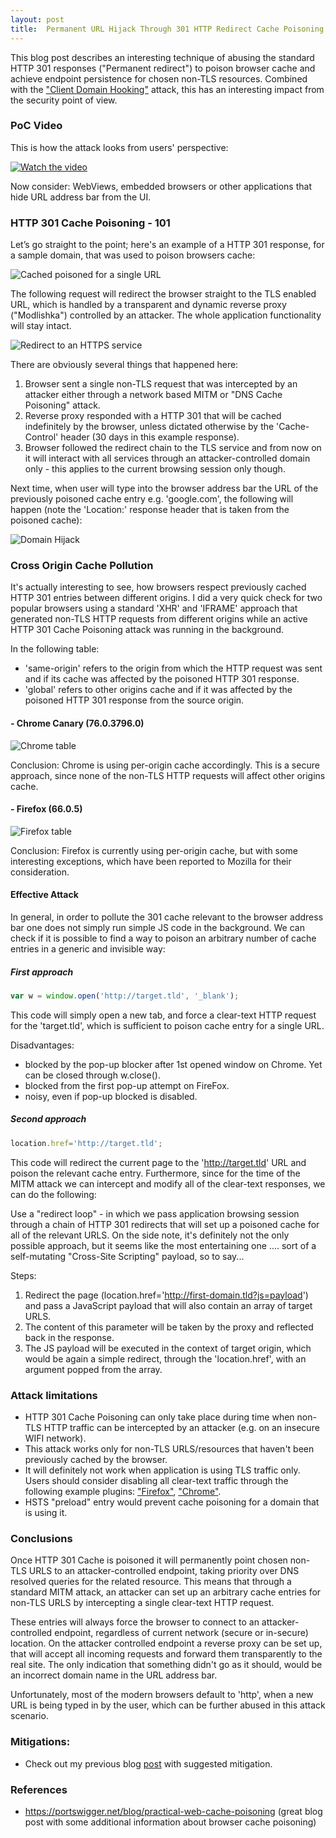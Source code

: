 ```yaml
---
layout: post
title:  Permanent URL Hijack Through 301 HTTP Redirect Cache Poisoning 
---
```


This blog post describes an interesting technique of abusing the standard HTTP 301 responses ("Permanent redirect") to poison browser cache and achieve endpoint persistence for chosen non-TLS resources.
Combined with the ["Client Domain Hooking"](https://blog.duszynski.eu/hijacking-browser-tls-traffic-through-client-domain-hooking/) attack, this has an interesting impact from the security point of view.


### PoC Video

This is how the attack looks from users' perspective: 

[![Watch the video](https://i.vimeocdn.com/video/784953706.jpg)](https://vimeo.com/337756409?autoplay=1&quality=1080p)

Now consider: WebViews, embedded browsers or other applications that hide URL address bar from the UI.

### HTTP 301 Cache Poisoning - 101

Let’s go straight to the point; here's an example of a HTTP 301 response, for a sample domain, that was used to poison browsers cache:

![Cached poisoned for a single URL](https://raw.githubusercontent.com/drk1wi/assets/master/cache_poisoned1.png)

The following request will redirect the browser straight to the TLS enabled URL, which is handled by a transparent and dynamic reverse proxy ("Modlishka") controlled by an attacker. The whole application functionality will stay intact.

![Redirect to an HTTPS service](https://raw.githubusercontent.com/drk1wi/assets/master/cache_poisoned2.png)

There are obviously several things that happened here:
1. Browser sent a single non-TLS request that was intercepted by an attacker either through a network based MITM or "DNS Cache Poisoning" attack.
2. Reverse proxy responded with a HTTP 301 that will be cached indefinitely by the browser, unless dictated otherwise by the 'Cache-Control' header (30 days in this example response).
3. Browser followed the redirect chain to the TLS service and from now on it will interact with all services through an attacker-controlled domain only - this applies to the current browsing session only though.

Next time, when user will type into the browser address bar the URL of the previously poisoned cache entry e.g. 'google.com', the following will happen (note the 'Location:' response header that is taken from the poisoned cache):

![Domain Hijack](https://raw.githubusercontent.com/drk1wi/assets/master/cache_poisoned.png)


### Cross Origin Cache Pollution

It's actually interesting to see, how browsers respect previously cached HTTP 301 entries between different origins. 
I did a very quick check for two popular browsers using a standard 'XHR' and 'IFRAME' approach that generated non-TLS HTTP requests from different origins while an active HTTP 301 Cache Poisoning attack was running in the background.

In the following table:
 - 'same-origin' refers to the origin from which the HTTP request was sent and if its cache was affected by the poisoned HTTP 301 response.
 - 'global' refers to other origins cache and if it was affected by the poisoned HTTP 301 response from the source origin.
 
#### - Chrome Canary (76.0.3796.0)

![Chrome table](https://raw.githubusercontent.com/drk1wi/assets/master/chrome_table.png)

Conclusion: Chrome is using per-origin cache accordingly. This is a secure approach, since none of the non-TLS HTTP requests will affect other origins cache.

#### -  Firefox (66.0.5)

![Firefox table](https://raw.githubusercontent.com/drk1wi/assets/master/firefox_table.png)

Conclusion: Firefox is currently using per-origin cache, but with some interesting exceptions, which have been reported to Mozilla for their consideration.


#### Effective Attack

In general, in order to pollute the 301 cache relevant to the browser address bar one does not simply run simple JS code in the background.
We can check if it is possible to find a way to poison an arbitrary number of cache entries in a generic and invisible way:

##### First approach

```javascript
var w = window.open('http://target.tld', '_blank');
```
This code will simply open a new tab, and force a clear-text HTTP request for the 'target.tld', which is sufficient to poison cache entry for a single URL.

Disadvantages:
- blocked by the pop-up blocker after 1st opened window on Chrome. Yet can be closed through w.close().
- blocked from the first pop-up attempt on FireFox.
- noisy, even if pop-up blocked is disabled.

##### Second approach

```javascript
location.href='http://target.tld';
```
This code will redirect the current page to the 'http://target.tld' URL and poison the relevant cache entry. 
Furthermore, since for the time of the MITM attack we can intercept and modify all of the clear-text responses, we can do the following:

Use a "redirect loop" - in which we pass application browsing session through a chain of HTTP 301 redirects that will set up a poisoned cache for all of the relevant URLS. 
On the side note, it's definitely not the only possible approach, but it seems like the most entertaining one .... sort of a self-mutating "Cross-Site Scripting" payload, so to say...

Steps:

1. Redirect the page (location.href='http://first-domain.tld?js=payload') and pass a JavaScript payload that will also contain an array of target URLS. 
2. The content of this parameter will be taken by the proxy and reflected back in the response. 
3. The JS payload will be executed in the context of target origin, which would be again a simple redirect, through the 'location.href', with an argument popped from the array.


### Attack limitations

- HTTP 301 Cache Poisoning can only take place during time when non-TLS HTTP traffic can be intercepted by an attacker (e.g. on an insecure WIFI network).
- This attack works only for non-TLS URLS/resources that haven't been previously cached by the browser.
- It will definitely not work when application is using TLS traffic only. Users should consider disabling all clear-text traffic through the following example plugins: ["Firefox"](https://addons.mozilla.org/en-US/firefox/addon/force-https/), ["Chrome"](https://chrome.google.com/webstore/detail/dpipdndjcofdfhknlfloeokjiooiojoo/). 
- HSTS "preload" entry would prevent cache poisoning for a domain that is using it.


### Conclusions

Once HTTP 301 Cache is poisoned it will permanently point chosen non-TLS URLS to an attacker-controlled endpoint, taking priority over DNS resolved queries for the related resource.
This means that through a standard MITM attack, an attacker can set up an arbitrary cache entries for non-TLS URLS by intercepting a single clear-text HTTP request.

These entries will always force the browser to connect to an attacker-controlled endpoint, regardless of current network (secure or in-secure) location. On the attacker controlled endpoint a reverse proxy can be set up, that will accept all incoming requests and forward them transparently to the real site. The only indication that something didn't go as it should, would be an incorrect domain name in the URL address bar.

Unfortunately, most of the modern browsers default to 'http', when a new URL is being typed in by the user, which can be further abused in this attack scenario.

### Mitigations:
- Check out my previous blog [post](https://blog.duszynski.eu/hijacking-browser-tls-traffic-through-client-domain-hooking/) with suggested mitigation.


### References
- https://portswigger.net/blog/practical-web-cache-poisoning (great blog post with some additional information about browser cache poisoning)

